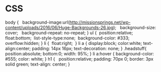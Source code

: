 # CSS
body {   
background-image:url(http://missionsprings.net/wp-content/uploads/2016/06/Huge-Backgrounds-26.jpg);   
background-size: cover;   
background-repeat: no-repeat;
}
ul {  
position:relative;  
float:bottom;  
list-style-type:none;  
background-color: #333;  
overflow:hidden;
}
li {  
float:right;  
}
li a {
display:block;
color:white;
text-align:center;
padding: 14px 16px;
text-decoration: none;
}
.headstuff{
position:absolute;
bottom:0;
width: 95%;
}
li a:hover {
background-color: #555;
color: white;
}
h1 {   
position:relative;
padding: 70px 0;
border: 3px solid green;
text-align: center;
}
